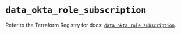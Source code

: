 # `data_okta_role_subscription`

Refer to the Terraform Registry for docs: [`data_okta_role_subscription`](https://registry.terraform.io/providers/okta/okta/4.18.0/docs/data-sources/role_subscription).
